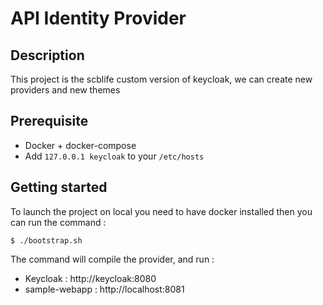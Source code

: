 # API Identity Provider

## Description

This project is the scblife custom version of keycloak, we can create new providers and new themes

## Prerequisite

- Docker + docker-compose
- Add `127.0.0.1 keycloak` to your `/etc/hosts`

## Getting started

To launch the project on local you need to have docker installed then you can run the command : 
```
$ ./bootstrap.sh
```

The command will compile the provider, and run :

- Keycloak : http://keycloak:8080
- sample-webapp : http://localhost:8081




